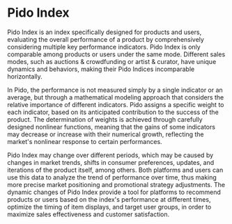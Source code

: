 # Pido Index

Pido Index is an index specifically designed for products and users, evaluating the overall performance of a product by comprehensively considering multiple key performance indicators. Pido Index is only comparable among products or users under the same mode. Different sales modes, such as auctions & crowdfunding or artist & curator,  have unique dynamics and behaviors, making their Pido Indices incomparable horizontally.&#x20;

In Pido, the performance is not measured simply by a single indicator or an average, but through a mathematical modeling approach that considers the relative importance of different indicators. Pido assigns a specific weight to each indicator, based on its anticipated contribution to the success of the product. The determination of weights is achieved through carefully designed nonlinear functions, meaning that the gains of some indicators may decrease or increase with their numerical growth, reflecting the market's nonlinear response to certain performances.&#x20;

Pido Index may change over different periods, which may be caused by changes in market trends, shifts in consumer preferences, updates, and iterations of the product itself, among others. Both platforms and users can use this data to analyze the trend of performance over time, thus making more precise market positioning and promotional strategy adjustments. The dynamic changes of Pido Index provide a tool for platforms to recommend products or users based on the index's performance at different times, optimize the timing of item displays, and target user groups, in order to maximize sales effectiveness and customer satisfaction.

